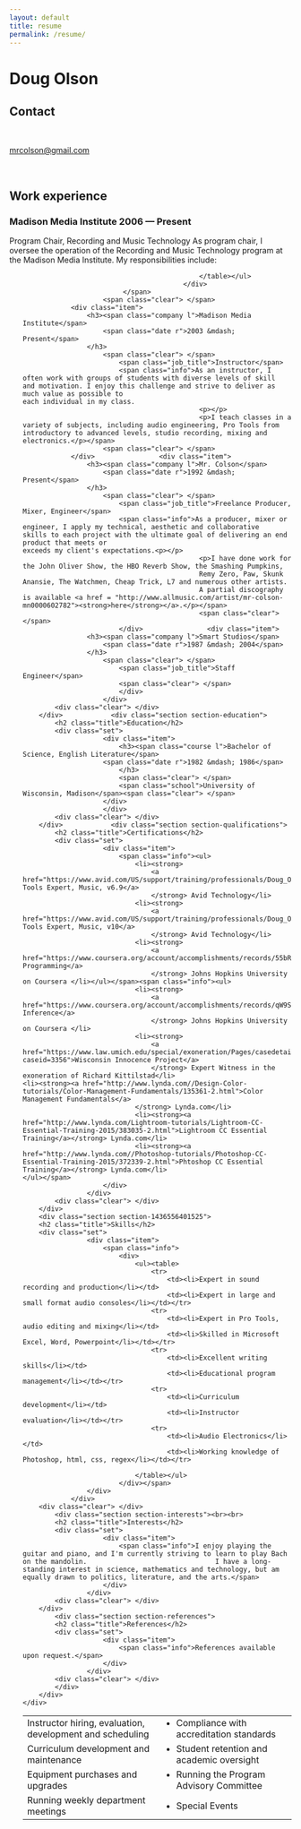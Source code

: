 ```yaml
---
layout: default
title: resume
permalink: /resume/
---
```




<div id = "resume">
<div id="main">
    <h1 id="title">Doug Olson</h1>
    <div class="basic-info section">
        <h2 class="title">Contact</h2>
        <div class="set">                            <p class="address">
                    <span class="value">
                        <br /></span>
                </p>
                        <div class="r">
                                    <p class="email"><span class="value">
                                        <a href="mailto:mrcolson@gmail.com">mrcolson@gmail.com</a></span></p>                                    <p class="phone"><span class="value"><br /></span></p>
                            </div>
            <div class="clear"> </div>
        </div><!-- set //-->
        <div class="clear"> </div>
    </div><!-- basic-info //-->
            <div class="section section-work">
            <h2 class="title">Work experience</h2>
            <div class="set">
                <div class="item">
                    <h3 ><span class="company l">Madison Media Institute</span>
                    <span class="date r" >2006 &mdash; Present</span>
                    </h3>
                        <span class="clear"> </span>
                            <span class="job_title">Program Chair, Recording and Music Technology</span>
                            <span class="info">As program chair, I oversee the operation of the Recording and Music Technology program at
                                                the Madison Media Institute. My responsibilities include:                                            <div><p></p>
                                                <ul><table>
                                                <tr>
                                                <td><li>Instructor hiring, evaluation, development and scheduling</li></td>
                                                <td><li>Compliance with accreditation standards</li></td></tr>
                                                <tr>
                                                <td><li>Curriculum development and maintenance</li></td>                                                <td><li>Student retention and academic oversight</li></td></tr>
                                                <tr>
                                                <td><li>Equipment purchases and upgrades</li></td>
                                                <td><li>Running the Program Advisory Committee</li></td></tr>
                                                <tr>
                                                <td><li>Running weekly department meetings</li></td>
                                                <td><li>Special Events</li></td></tr>
                                                
                                                </table></ul>
                                            </div>
                             </span>
                        <span class="clear"> </span>
                <div class="item">
                    <h3><span class="company l">Madison Media Institute</span>
                        <span class="date r">2003 &mdash; Present</span>
                    </h3>
                        <span class="clear"> </span>
                            <span class="job_title">Instructor</span>
                            <span class="info">As an instructor, I often work with groups of students with diverse levels of skill                                                and motivation. I enjoy this challenge and strive to deliver as much value as possible to                                                each individual in my class.
                                                <p></p>
                                                <p>I teach classes in a variety of subjects, including audio engineering, Pro Tools from                                                introductory to advanced levels, studio recording, mixing and electronics.</p></span>
                        <span class="clear"> </span>
                </div>                <div class="item">
                    <h3><span class="company l">Mr. Colson</span>
                        <span class="date r">1992 &mdash; Present</span>
                    </h3>
                        <span class="clear"> </span>
                            <span class="job_title">Freelance Producer, Mixer, Engineer</span>
                            <span class="info">As a producer, mixer or engineer, I apply my technical, aesthetic and collaborative                                                skills to each project with the ultimate goal of delivering an end product that meets or                                                exceeds my client's expectations.<p></p>
                                                <p>I have done work for the John Oliver Show, the HBO Reverb Show, the Smashing Pumpkins,
                                                Remy Zero, Paw, Skunk Anansie, The Watchmen, Cheap Trick, L7 and numerous other artists.
                                                A partial discography is available <a href = "http://www.allmusic.com/artist/mr-colson-mn0000602782"><strong>here</strong></a>.</p></span>
                                                <span class="clear"> </span>
                            </div>                <div class="item">
                    <h3><span class="company l">Smart Studios</span>
                        <span class="date r">1987 &mdash; 2004</span>
                    </h3>
                        <span class="clear"> </span>
                            <span class="job_title">Staff Engineer</span>
                            <span class="clear"> </span>
                            </div>
                        </div>
            <div class="clear"> </div>
        </div>            <div class="section section-education">
            <h2 class="title">Education</h2>
            <div class="set">
                        <div class="item">
                            <h3><span class="course l">Bachelor of Science, English Literature</span>
                        <span class="date r">1982 &mdash; 1986</span>
                            </h3>
                            <span class="clear"> </span>
                            <span class="school">University of Wisconsin, Madison</span><span class="clear"> </span>
                        </div>
                        </div>
            <div class="clear"> </div>
        </div>            <div class="section section-qualifications">
            <h2 class="title">Certifications</h2>
            <div class="set">
                        <div class="item">
                            <span class="info"><ul>
                                <li><strong>
                                    <a href="https://www.avid.com/US/support/training/professionals/Doug_Olson_mrcolson@mrcolson.com">Pro Tools Expert, Music, v6.9</a>
                                    </strong> Avid Technology</li>
                                <li><strong>
                                    <a href="https://www.avid.com/US/support/training/professionals/Doug_Olson_mrcolson@gmail.com">Pro Tools Expert, Music, v10</a>
                                    </strong> Avid Technology</li>
                                <li><strong>
                                    <a href="https://www.coursera.org/account/accomplishments/records/55bRj8WB6wqRqy6a">R Programming</a>
                                    </strong> Johns Hopkins University on Coursera </li></ul></span><span class="info"><ul>
                                <li><strong>
                                    <a href="https://www.coursera.org/account/accomplishments/records/qW9SHPxq23jgaGR2">Statistical Inference</a>
                                    </strong> Johns Hopkins University on Coursera </li>
                                <li><strong>
                                    <a href="https://www.law.umich.edu/special/exoneration/Pages/casedetail.aspx?caseid=3356">Wisconsin Innocence Project</a>
                                    </strong> Expert Witness in the exoneration of Richard Kittilstad</li>                                <li><strong><a href="http://www.lynda.com//Design-Color-tutorials/Color-Management-Fundamentals/135361-2.html">Color Management Fundamentals</a>
                                </strong> Lynda.com</li>
                                <li><strong><a href="http://www.lynda.com/Lightroom-tutorials/Lightroom-CC-Essential-Training-2015/383035-2.html">Lightroom CC Essential                                     Training</a></strong> Lynda.com</li>
                                <li><strong><a href="http://www.lynda.com//Photoshop-tutorials/Photoshop-CC-Essential-Training-2015/372339-2.html">Phtoshop CC Essential                                     Training</a></strong> Lynda.com</li>                            </ul></span>
                        </div>
                    </div>
            <div class="clear"> </div>
        </div>
        <div class="section section-1436556401525">
        <h2 class="title">Skills</h2>
        <div class="set">
                    <div class="item">
                        <span class="info">
                            <div>
                                <ul><table>
                                    <tr>
                                        <td><li>Expert in sound recording and production</li></td>
                                        <td><li>Expert in large and small format audio consoles</li></td></tr>
                                    <tr>
                                        <td><li>Expert in Pro Tools, audio editing and mixing</li></td>
                                        <td><li>Skilled in Microsoft Excel, Word, Powerpoint</li></td></tr>
                                    <tr>
                                        <td><li>Excellent writing skills</li></td>
                                        <td><li>Educational program management</li></td></tr>
                                    <tr>
                                        <td><li>Curriculum development</li></td>
                                        <td><li>Instructor evaluation</li></td></tr>
                                    <tr>
                                        <td><li>Audio Electronics</li></td>
                                        <td><li>Working knowledge of Photoshop, html, css, regex</li></td></tr>
                                    
                                </table></ul>
                            </div></span>
                    </div>
                </div>
        <div class="clear"> </div>
            <div class="section section-interests"><br><br>
            <h2 class="title">Interests</h2>
            <div class="set">
                        <div class="item">
                            <span class="info">I enjoy playing the guitar and piano, and I'm currently striving to learn to play Bach on the mandolin.                                I have a long-standing interest in science, mathematics and technology, but am equally drawn to politics, literature, and the arts.</span>
                        </div>
                    </div>
            <div class="clear"> </div>
        </div>
            <div class="section section-references">
            <h2 class="title">References</h2>
            <div class="set">
                        <div class="item">
                            <span class="info">References available upon request.</span>
                        </div>
                    </div>
            <div class="clear"> </div>
            </div>
        </div>
    </div>
</div>

